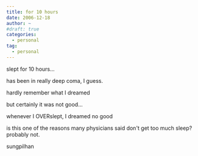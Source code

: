 ```yaml
---
title: for 10 hours
date: 2006-12-18
author: ~
#draft: true
categories:
  - personal
tag:
  - personal
---
```




slept for 10 hours...

has been in really deep coma, I guess.

hardly remember what I dreamed

but certainly it was not good...

whenever I OVERslept, I dreamed no good

is this one of the reasons many physicians said don't get too much sleep? probably not.



 










sungpilhan
         


